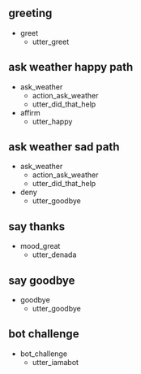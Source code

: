 ## greeting
* greet
  - utter_greet

## ask weather happy path
* ask_weather
  - action_ask_weather
  - utter_did_that_help
* affirm
  - utter_happy

## ask weather sad path
* ask_weather
  - action_ask_weather
  - utter_did_that_help
* deny
  - utter_goodbye

## say thanks
* mood_great
  - utter_denada

## say goodbye
* goodbye
  - utter_goodbye

## bot challenge
* bot_challenge
  - utter_iamabot
